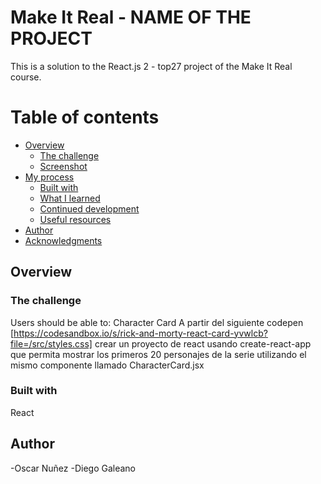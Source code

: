 # Make It Real - NAME OF THE PROJECT

This is a solution to the  React.js 2 - top27  project of the Make It Real course.
# Table of contents

- [Overview](#overview)
  - [The challenge](#the-challenge)
  - [Screenshot](#screenshot)
- [My process](#my-process)
  - [Built with](#built-with)
  - [What I learned](#what-i-learned)
  - [Continued development](#continued-development)
  - [Useful resources](#useful-resources)
- [Author](#author)
- [Acknowledgments](#acknowledgments)

## Overview

### The challenge

Users should be able to:
Character Card
A partir del siguiente codepen [https://codesandbox.io/s/rick-and-morty-react-card-yvwlcb?file=/src/styles.css] crear un proyecto de react usando create-react-app que permita mostrar los primeros 20 personajes de la serie utilizando el mismo componente llamado CharacterCard.jsx

### Built with

React

## Author
-Oscar Nuñez
-Diego Galeano
